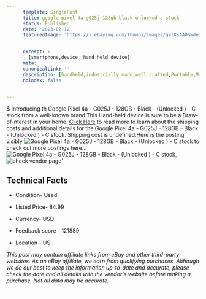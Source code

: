 ```yaml
---
      template: SinglePost
      title: google pixel 4a g025j 128gb black unlocked c stock
      status: Published
      date: '2023-02-12'
      featuredImage: 'https://i.ebayimg.com/thumbs/images/g/lKsAAOSwde1f9VRQ/s-l225.jpg'
       

      excerpt: >-
        [smartphone,device ,hand held device]
      meta:
      canonicalLink: ''
      description: [handheld,industrially made,well crafted,Portable,Mobile,Compact,Convenient,Lightweight,Maneuverable,Man-portable,Miniature,Carriable,Hand-held,Light,Holdable,Transportable,Mobile device,Pocket-sized,On-the-go,Wireless,Cordless,Compact size,Convenient size, smartphone,device ,hand held device]
      noindex: false
      

---
```

$
      Introducing th Google Pixel 4a - G025J - 128GB - Black - (Unlocked ) - C stock from a well-known brand.This Hand-held device  is sure to be a Draw-of-nterest in your home. [Click Here](https://www.ebay.com/itm/175246853400?hash=item28cd86c518%3Ag%3AlKsAAOSwde1f9VRQ&mkevt=1&mkcid=1&mkrid=711-53200-19255-0&campid=%253CePNCampaignId%253E&customid=%253CreferenceId%253E&toolid=10049) to read more to learn about the shipping costs and additional details for the Google Pixel 4a - G025J - 128GB - Black - (Unlocked ) - C stock. Shipping cost is undefined.Here is the posting visibly ![Google Pixel 4a - G025J - 128GB - Black - (Unlocked ) - C stock](https://i.ebayimg.com/thumbs/images/g/lKsAAOSwde1f9VRQ/s-l225.jpg) to check out more postings here... ![Google Pixel 4a - G025J - 128GB - Black - (Unlocked ) - C stock](https://i.ebayimg.com/images/g/lKsAAOSwde1f9VRQ/s-l960.jpg), ![check vendor page]()'

      

 ## Technical Facts 



     
      

 - Condition- Used 


      

 - Listed Price- 84.99 


      

 - Currency- USD 


      

 - Feedback score - 121889 


      

 - Location - US 


      
      

 *_This post may contain affiliate links from eBay and other third-party websites. As an eBay affiliate, we earn from qualifying purchases. Although we do our best to keep the information up-to-date and accurate, please check the date and all details with the vendor's website before making a purchase. Not all data may be accurate._*




      -
